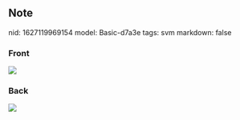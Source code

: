 ## Note
nid: 1627119969154
model: Basic-d7a3e
tags: svm
markdown: false

### Front
<img src="paste-3b3f7fdd426a7a3725c3b4c4ca13dbc02ef6e7b8.jpg">

### Back
<img src="paste-63b10dc600ea097391a16a04f9bad271db93d812.jpg">
